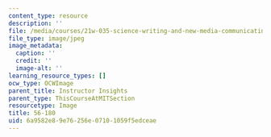 ```yaml
---
content_type: resource
description: ''
file: /media/courses/21w-035-science-writing-and-new-media-communicating-science-to-the-public-fall-2016/6a9582e89e76256e07101059f5edceae_56-180.jpg
file_type: image/jpeg
image_metadata:
  caption: ''
  credit: ''
  image-alt: ''
learning_resource_types: []
ocw_type: OCWImage
parent_title: Instructor Insights
parent_type: ThisCourseAtMITSection
resourcetype: Image
title: 56-180
uid: 6a9582e8-9e76-256e-0710-1059f5edceae
---
```

